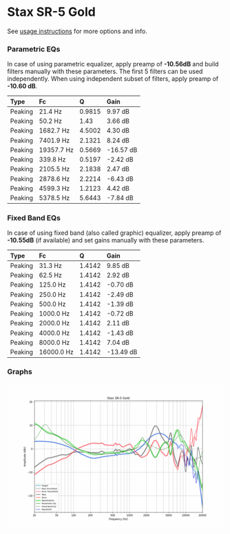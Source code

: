 # Stax SR-5 Gold
See [usage instructions](https://github.com/jaakkopasanen/AutoEq#usage) for more options and info.

### Parametric EQs
In case of using parametric equalizer, apply preamp of **-10.56dB** and build filters manually
with these parameters. The first 5 filters can be used independently.
When using independent subset of filters, apply preamp of **-10.60 dB**.

| Type    | Fc         |      Q | Gain      |
|:--------|:-----------|:-------|:----------|
| Peaking | 21.4 Hz    | 0.9815 | 9.97 dB   |
| Peaking | 50.2 Hz    | 1.43   | 3.66 dB   |
| Peaking | 1682.7 Hz  | 4.5002 | 4.30 dB   |
| Peaking | 7401.9 Hz  | 2.1321 | 8.24 dB   |
| Peaking | 19357.7 Hz | 0.5669 | -16.57 dB |
| Peaking | 339.8 Hz   | 0.5197 | -2.42 dB  |
| Peaking | 2105.5 Hz  | 2.1838 | 2.47 dB   |
| Peaking | 2878.6 Hz  | 2.2214 | -6.43 dB  |
| Peaking | 4599.3 Hz  | 1.2123 | 4.42 dB   |
| Peaking | 5378.5 Hz  | 5.6443 | -7.84 dB  |

### Fixed Band EQs
In case of using fixed band (also called graphic) equalizer, apply preamp of **-10.55dB**
(if available) and set gains manually with these parameters.

| Type    | Fc         |      Q | Gain      |
|:--------|:-----------|:-------|:----------|
| Peaking | 31.3 Hz    | 1.4142 | 9.85 dB   |
| Peaking | 62.5 Hz    | 1.4142 | 2.92 dB   |
| Peaking | 125.0 Hz   | 1.4142 | -0.70 dB  |
| Peaking | 250.0 Hz   | 1.4142 | -2.49 dB  |
| Peaking | 500.0 Hz   | 1.4142 | -1.39 dB  |
| Peaking | 1000.0 Hz  | 1.4142 | -0.72 dB  |
| Peaking | 2000.0 Hz  | 1.4142 | 2.11 dB   |
| Peaking | 4000.0 Hz  | 1.4142 | -1.43 dB  |
| Peaking | 8000.0 Hz  | 1.4142 | 7.04 dB   |
| Peaking | 16000.0 Hz | 1.4142 | -13.49 dB |

### Graphs
![](./Stax%20SR-5%20Gold.png)